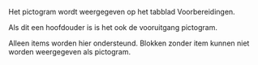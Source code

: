 Het pictogram wordt weergegeven op het tabblad Voorbereidingen.

Als dit een hoofdouder is is het ook de vooruitgang pictogram.

Alleen items worden hier ondersteund. Blokken zonder item kunnen niet worden weergegeven als pictogram.